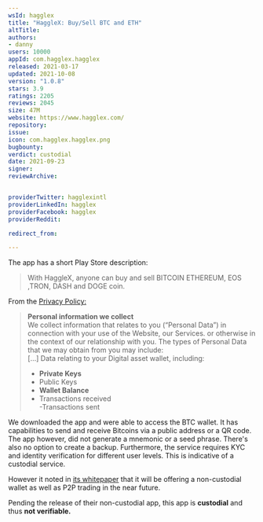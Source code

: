 ```yaml
---
wsId: hagglex
title: "HaggleX: Buy/Sell BTC and ETH"
altTitle: 
authors:
- danny
users: 10000
appId: com.hagglex.hagglex
released: 2021-03-17
updated: 2021-10-08
version: "1.0.8"
stars: 3.9
ratings: 2205
reviews: 2045
size: 47M
website: https://www.hagglex.com/
repository: 
issue: 
icon: com.hagglex.hagglex.png
bugbounty: 
verdict: custodial
date: 2021-09-23
signer: 
reviewArchive:


providerTwitter: hagglexintl
providerLinkedIn: hagglex
providerFacebook: hagglex
providerReddit: 

redirect_from:

---
```



The app has a short Play Store description:

> With HaggleX, anyone can buy and sell BITCOIN ETHEREUM, EOS ,TRON, DASH and DOGE coin.

From the [Privacy Policy:](https://hagglex.com/docs/privacy-policy.pdf)

> **Personal information we collect**<br>
We collect information that relates to you (“Personal Data”) in connection with your use of the Website, our Services. or otherwise in the context of our relationship with you. The types of Personal Data that we may obtain from you may include: <br> [...]
> Data relating to your Digital asset wallet, including:
> - **Private Keys**<br>
> - Public Keys<br>
> - **Wallet Balance**<br>
> - Transactions received<br>
-Transactions sent

We downloaded the app and were able to access the BTC wallet. It has capabilities to send and receive Bitcoins via a public address or a QR code. The app however, did not generate a mnemonic or a seed phrase. There's also no option to create a backup. Furthermore, the service requires KYC and identity verification for different user levels. This is indicative of a custodial service.

However it noted in [its whitepaper](https://hagglex.com/docs/hagglex-whitepaper.pdf) that it will be offering a non-custodial wallet as well as P2P trading in the near future.

Pending the release of their non-custodial app, this app is **custodial** and thus **not verifiable.**